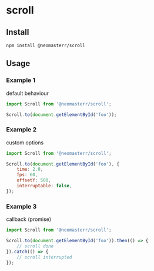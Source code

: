 # scroll

## Install
```
npm install @neomasterr/scroll
```

## Usage
### Example 1
default behaviour
```JAVASCRIPT
import Scroll from '@neomasterr/scroll';

Scroll.to(document.getElementById('foo'));
```

### Example 2
custom options
```JAVASCRIPT
import Scroll from '@neomasterr/scroll';

Scroll.to(document.getElementById('foo'), {
    time: 2.0,
    fps: 60,
    offsetY: 500,
    interruptable: false,
});
```

### Example 3
callback (promise)
```JAVASCRIPT
import Scroll from '@neomasterr/scroll';

Scroll.to(document.getElementById('foo')).then(() => {
    // scroll done
}).catch(() => {
    // scroll interrupted    
});
```